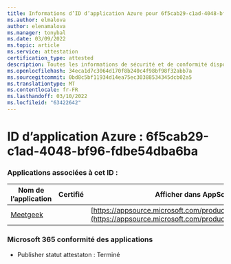 ```yaml
---
title: Informations d’ID d’application Azure pour 6f5cab29-c1ad-4048-bf96-fdbe54dba6ba
ms.author: elmalova
author: elenamalova
ms.manager: tonybal
ms.date: 03/09/2022
ms.topic: article
ms.service: attestation
certification_type: attested
description: Toutes les informations de sécurité et de conformité disponibles pour 6f5cab29-c1ad-4048-bf96-fdbe54dba6ba.
ms.openlocfilehash: 34eca1d7c3064d170f8b240c4f98bf98f32abb7a
ms.sourcegitcommit: 0bd8c5bf11934d14ea75ec30388534345dcb02a5
ms.translationtype: MT
ms.contentlocale: fr-FR
ms.lasthandoff: 03/10/2022
ms.locfileid: "63422642"
---
```

# <a name="azure-app-id-6f5cab29-c1ad-4048-bf96-fdbe54dba6ba"></a>ID d’application Azure : 6f5cab29-c1ad-4048-bf96-fdbe54dba6ba


### <a name="apps-associated-with-this-id"></a>Applications associées à cet ID :
| **Nom de l’application** | **Certifié** | **Afficher dans AppSource** |
|--------------|---------------|-----------------------|
| [Meetgeek](https://docs.microsoft.com/microsoft-365-app-certification/forward/WA200003720) |  | [https://appsource.microsoft.com/product/office/WA200003720](https://appsource.microsoft.com/product/office/WA200003720) |

### <a name="microsoft-365-app-compliance-status"></a>Microsoft 365 conformité des applications
- Publisher statut attestaton : Terminé
